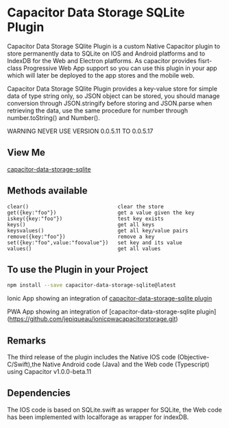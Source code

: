 # Capacitor Data Storage SQLite Plugin
Capacitor Data Storage SQlite  Plugin is a custom Native Capacitor plugin to store permanently data to SQLite on IOS and Android platforms and to IndexDB for the Web and Electron platforms.
As capacitor provides fisrt-class Progressive Web App support so you can use this plugin in your app which will later be deployed to the app stores and the mobile web.

Capacitor Data Storage SQlite Plugin provides a key-value store for simple data of type string only, so JSON object can be stored, you should manage conversion through JSON.stringify before storing and JSON.parse when retrieving the data, use the same procedure for number through number.toString() and Number().

WARNING  NEVER USE VERSION 0.0.5.11 TO 0.0.5.17

## View Me
[capacitor-data-storage-sqlite](https://ionicpwacapacitorstorage.firebaseapp.com)

## Methods available

    clear()                             clear the store
    get({key:"foo"})                    get a value given the key           
    iskey({key:"foo"})                  test key exists
    keys()                              get all keys
    keysvalues()                        get all key/value pairs
    remove({key:"foo"})                 remove a key
    set({key:"foo",value:"foovalue"})   set key and its value
    values()                            get all values

## To use the Plugin in your Project
```bash
npm install --save capacitor-data-storage-sqlite@latest
```

Ionic App showing an integration of [capacitor-data-storage-sqlite plugin](https://github.com/jepiqueau/ionic-capacitor-data-storage-sqlite)

PWA App showing an integration of 
[capacitor-data-storage-sqlite plugin] (https://github.com/jepiqueau/ionicpwacapacitorstorage.git)


## Remarks
The third release of the plugin includes the Native IOS code (Objective-C/Swift),the Native Android code (Java) and the Web code (Typescript) using Capacitor v1.0.0-beta.11

## Dependencies
The IOS code is based on SQLite.swift as wrapper for SQLite, the Web code has been implemented with localforage  as wrapper for indexDB.


